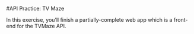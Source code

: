 #API Practice: TV Maze

In this exercise, you’ll finish a partially-complete web app which is a front-end for the TVMaze API.